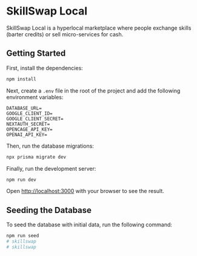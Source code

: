 # SkillSwap Local

SkillSwap Local is a hyperlocal marketplace where people exchange skills (barter credits) or sell micro-services for cash.

## Getting Started

First, install the dependencies:

```bash
npm install
```

Next, create a `.env` file in the root of the project and add the following environment variables:

```
DATABASE_URL=
GOOGLE_CLIENT_ID=
GOOGLE_CLIENT_SECRET=
NEXTAUTH_SECRET=
OPENCAGE_API_KEY=
OPENAI_API_KEY=
```

Then, run the database migrations:

```bash
npx prisma migrate dev
```

Finally, run the development server:

```bash
npm run dev
```

Open [http://localhost:3000](http://localhost:3000) with your browser to see the result.

## Seeding the Database

To seed the database with initial data, run the following command:

```bash
npm run seed
# skillswap
# skillswap
